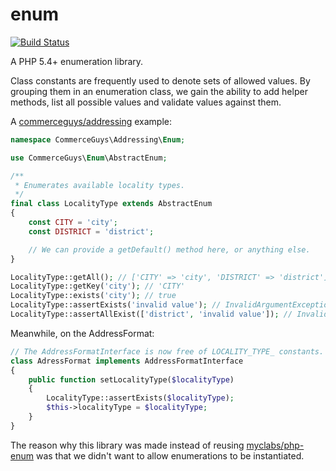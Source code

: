 enum
 ==

[![Build Status](https://travis-ci.org/commerceguys/enum.svg?branch=master)](https://travis-ci.org/commerceguys/enum)

A PHP 5.4+ enumeration library.

Class constants are frequently used to denote sets of allowed values.
By grouping them in an enumeration class, we gain the ability to add helper methods,
list all possible values and validate values against them.

A [commerceguys/addressing](https://github.com/commerceguys/addressing) example:
```php
namespace CommerceGuys\Addressing\Enum;

use CommerceGuys\Enum\AbstractEnum;

/**
 * Enumerates available locality types.
 */
final class LocalityType extends AbstractEnum
{
    const CITY = 'city';
    const DISTRICT = 'district';

    // We can provide a getDefault() method here, or anything else.
}

LocalityType::getAll(); // ['CITY' => 'city', 'DISTRICT' => 'district']
LocalityType::getKey('city'); // 'CITY'
LocalityType::exists('city'); // true
LocalityType::assertExists('invalid value'); // InvalidArgumentException
LocalityType::assertAllExist(['district', 'invalid value']); // InvalidArgumentException
```

Meanwhile, on the AddressFormat:
```php
// The AddressFormatInterface is now free of LOCALITY_TYPE_ constants.
class AdressFormat implements AddressFormatInterface
{
    public function setLocalityType($localityType)
    {
        LocalityType::assertExists($localityType);
        $this->localityType = $localityType;
    }
}
```

The reason why this library was made instead of reusing [myclabs/php-enum](https://github.com/myclabs/php-enum)
was that we didn't want to allow enumerations to be instantiated.
